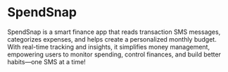 # SpendSnap
SpendSnap is a smart finance app that reads transaction SMS messages, categorizes expenses, and helps create a personalized monthly budget. With real-time tracking and insights, it simplifies money management, empowering users to monitor spending, control finances, and build better habits—one SMS at a time!
